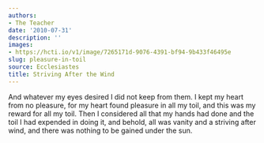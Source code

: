 ```yaml
---
authors:
- The Teacher
date: '2010-07-31'
description: ''
images:
- https://hcti.io/v1/image/7265171d-9076-4391-bf94-9b433f46495e
slug: pleasure-in-toil
source: Ecclesiastes
title: Striving After the Wind
---
```


And whatever my eyes desired I did not keep from them. I kept my heart from no pleasure, for my heart found pleasure in all my toil, and this was my reward for all my toil. Then I considered all that my hands had done and the toil I had expended in doing it, and behold, all was vanity and a striving after wind, and there was nothing to be gained under the sun.